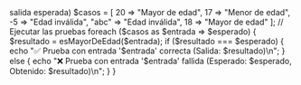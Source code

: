 <?php
require "funciones.php";
// Casos de prueba (entrada => salida esperada)
$casos = [
    20 => "Mayor de edad",
    17 => "Menor de edad",
    -5 => "Edad inválida",
    "abc" => "Edad inválida",
    18 => "Mayor de edad"
];

// Ejecutar las pruebas
foreach ($casos as $entrada => $esperado) {
    $resultado = esMayorDeEdad($entrada);
    if ($resultado === $esperado) {
        echo "✅ Prueba con entrada '$entrada' correcta (Salida: $resultado)\n";
    } else {
        echo "❌ Prueba con entrada '$entrada' fallida (Esperado: $esperado, Obtenido: $resultado)\n";
    }
}